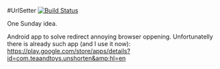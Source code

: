 #UrlSetter  [![Build Status](https://travis-ci.org/emartynov/UrlSetter.png?branch=master)](https://travis-ci.org/emartynov/UrlSetter)

One Sunday idea.

Android app to solve redirect annoying browser oppening.
Unfortunatelly there is already such app (and I use it now):
https://play.google.com/store/apps/details?id=com.teaandtoys.unshorten&amp;hl=en
